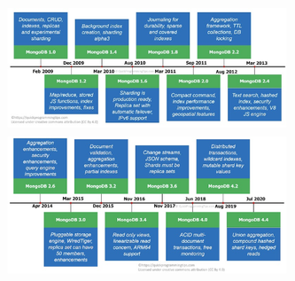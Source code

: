 ![650e704e5db32adadfa5a73465ffdf6e](data/pictures/650e704e5db32adadfa5a73465ffdf6e.png)

![362fdb65d15375a1be49c76f501108db](data/pictures/362fdb65d15375a1be49c76f501108db.png)

